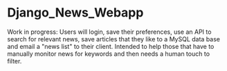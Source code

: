 # Django_News_Webapp
Work in progress: Users will login, save their preferences, use an API to search for relevant news, save articles that they like to a MySQL data base and email a "news list" to their client. Intended to help those that have to manually monitor news for keywords and then needs a human touch to filter.
